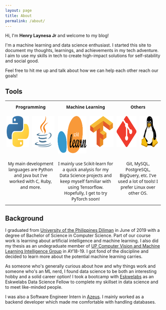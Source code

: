 ```yaml
---
layout: page
title: About
permalink: /about/
---
```


Hi, I'm **Henry Laynesa Jr** and welcome to my blog!

I'm a machine learning and data science enthusiast. I started this site to document my thoughts, learnings, and achievements in my tech adventure. I aim to use my skills in tech to create high-impact solutions for self-stability and social good.

Feel free to hit me up and talk about how we can help each other reach our goals!

## Tools
<style type="text/css">
.tg  {border-collapse:collapse;border-spacing:0;border:0px solid #080808;}
.tg td{font-family:"Segoe UI";font-size:14px;padding:10px 5px;border-style:solid;border-width:0px;overflow:hidden;word-break:normal;border-color:black;}
.tg th{font-family:"Segoe UI";font-size:14px;font-weight:normal;padding:10px 5px;border-style:solid;border-width:0px;overflow:hidden;word-break:normal;border-color:black;}
.tg .tg-077p{text-align:center;vertical-align:top}
</style>
<table class="tg">
  <tr>
    <th class="tg-077p" colspan="2"><b>Programming</b></th>
    <th class="tg-077p" colspan="2"><b>Machine Learning</b></th>
    <th class="tg-077p" colspan="2"><b>Others</b></th>
  </tr>
  <tr>
    <td class="tg-077p"><img width="100px" height="100px" src="../assets/svg/python.svg" alt="python"></td>
    <td class="tg-077p"><img width="100px" height="100px" src="../assets/svg/java.svg" alt="java"></td>
    <td class="tg-077p"><img width="120px" height="120px" src="../assets/svg/sklearn.svg" alt="sklearn"></td>
    <td class="tg-077p"><img width="100px" height="100px" src="../assets/svg/tensorflow.svg" alt="tensorflow"></td>
    <td class="tg-077p"><img width="100px" height="100px" src="../assets/svg/git-scm.svg" alt="git-scm"></td>
    <td class="tg-077p"><img width="100px" height="100px" src="../assets/svg/linux.svg" alt="linux"></td>
  </tr>
  <tr>
    <td class="tg-077p" colspan="2">My main development languages are Python and Java but I've worked with C, Ruby, and more.</td>
    <td class="tg-077p" colspan="2">I mainly use Scikit-learn for a quick analysis for my Data Science projects and keep myself familiar with using Tensorflow. Hopefully, I get to try PyTorch soon!</td>
    <td class="tg-077p" colspan="2">Git, MySQL, PostgreSQL, BigQuery, etc. I've used a lot of tools! I prefer Linux over other OS.</td>
  </tr>
</table>

## Background

I graduated from [University of the Philippines Diliman](https://upd.edu.ph/) in June of 2019 with a degree of Bachelor of Science in Computer Science. Part of our course work is learning about artificial intelligence and machine learning. I also did my thesis as an undegraduate member of [UP Computer Vision and Machine Learning Intelligence Group](https://www.facebook.com/upcvmig/) in AY18-19. I got fond of the discipline and decided to learn more about the potential machine learning carries. 

As someone who's generally curious about how and why things work and someone who's an ML nerd, I found data science to be both an interesting hobby and a solid career option! I took a bootcamp with [Eskwelabs](https://www.eskwelabs.com) as an Eskwelabs Data Science Fellow to complete my skillset in data science and to meet like-minded people.

I was also a Software Engineer Intern in [Azeus](https://www.azeus.com/). I mainly worked as a backend developer which made me comfortable with handling databases.